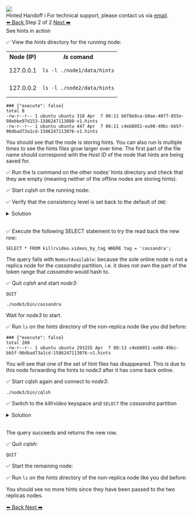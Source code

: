 <!-- TOP -->
<div class="top">
  <img class="scenario-academy-logo" src="https://datastax-academy.github.io/katapod-shared-assets/images/ds-academy-2023.svg" />
  <div class="scenario-title-section">
    <span class="scenario-title">Hinted Handoff</span>
    <span class="scenario-subtitle">ℹ️ For technical support, please contact us via <a href="mailto:academy@datastax.com">email</a>.</span>
  </div>
</div>

<!-- NAVIGATION -->
<div id="navigation-top" class="navigation-top">
 <a href='command:katapod.loadPage?[{"step":"step1"}]'
   class="btn btn-dark navigation-top-left">⬅️ Back
 </a>
<span class="step-count"> Step 2 of 2</span>
 <a href='command:katapod.loadPage?[{"step":"finish"}]' 
    class="btn btn-dark navigation-top-right">Next ➡️
  </a>

</div>

<!-- CONTENT -->

<div class="step-title">See hints in action</div>

✅ View the *hints* directory for the running node:

<table class="katapod-table">
  <tr>
    <th>Node (IP)</th>
    <th><i>ls</i> comand</th>
  </tr>
  <tr>
    <td>127.0.0.1</td>
    <td>

```
ls -l ./node1/data/hints
``` 
</td>
<tr>

  <tr>
    <td>127.0.0.2</td>
    <td>

```
ls -l ./node2/data/hints
``` 
</td>
<tr>
</table>

```
### {"execute": false}
total 8
-rw-r--r-- 1 ubuntu ubuntu 318 Apr  7 08:11 b6f8e8ca-b0ae-48f7-855e-98ebbe97d153-1586247113080-v1.hints
-rw-r--r-- 1 ubuntu ubuntu 447 Apr  7 08:11 c4eb8051-ea98-49bc-bb5f-96dbad73a1cd-1586247113076-v1.hints
```

You should see that the node is storing hints. You can also run ls multiple times to see the hints files grow larger over time. The first part of the file name should correspond with the *Host ID* of the node that hints are being saved for.

✅ Run the ls command on the other nodes’ hints directory and check that they are empty (meaning neither of the offline nodes are storing hints).

✅ Start *cqlsh* on the running node:

✅ Verify that the consistency level is set back to the default of `ONE`:

<details class="katapod-details">
  <summary>Solution</summary>

```cql
node1/bin/cqlsh

CONSISTENCY;
```
</details>
<br>

✅ Execute the following SELECT statement to try the read back the new row:
```cql
SELECT * FROM killrvideo.videos_by_tag WHERE tag = 'cassandra';
```

The query fails with `NoHostAvailable`: because the sole online node is not a replica node for the *cassandra* partition, i.e. it does not own the part of the token range that *cassandra* would hash to. 

✅ Quit *cqlsh* and start *node3*:
```
QUIT

./node3/bin/cassandra
```

Wait for *node3* to start.

✅ Run `ls` on the *hints* directory of the non-replica node like you did before:

```
### {"execute": false}
total 288
-rw-r--r-- 1 ubuntu ubuntu 293255 Apr  7 08:13 c4eb8051-ea98-49bc-bb5f-96dbad73a1cd-1586247113076-v1.hints
```
You will see that one of the set of hint files has disappeared. This is due to this node forwarding the hints to *node3* after it has come back online.


✅ Start cqlsh again and connect to *node3*:
```
./node3/bin/cqlsh
```

✅ Switch to the *killrvideo* keyspace and `SELECT` the *cassandra* partition

<details class="katapod-details">
  <summary>Solution</summary>

```cql
USE killrvideo;

SELECT * FROM killrvideo.videos_by_tag WHERE tag = 'cassandra';
```

</details>
<br>

The query succeeds and returns the new row.

✅ Quit *cqlsh*:
```
QUIT
```

✅ Start the remaining node:

✅ Run `ls` on the *hints* directory of the non-replica node like you did before:

You should see no more hints since they have been passed to the two replicas nodes.

<!-- NAVIGATION -->
<div id="navigation-bottom" class="navigation-bottom">
 <a href='command:katapod.loadPage?[{"step":"step1"}]'
   class="btn btn-dark navigation-bottom-left">⬅️ Back
 </a>
  <a href='command:katapod.loadPage?[{"step":"finish"}]' 
    class="btn btn-dark navigation-top-right">Next ➡️
  </a>

</div>
